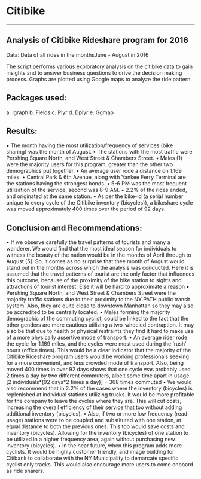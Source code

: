 # Citibike
--------------------------------------------------
Analysis of Citibike Rideshare program for 2016
--------------------------------------------------
Data: Data of all rides in the monthsJune - August in 2016
  
  The script performs various exploratory analysis on the citibike data to gain insights and to answer business questions to drive the   decision making process. Graphs are plotted using Google maps to analyze the ride pattern.
  
  Packages used:
  ---------------
  a.	Igraph
  b.	Fields
  c.	Plyr
  d.	Dplyr
  e.	Ggmap
  
  Results:
  ----------
•	The month having the most utilization/frequency of services (bike sharing) was the month of August.
•	The stations with the most traffic were Pershing Square North, and West Street & Chambers Street.
•	Males (1) were the majority users for this program, greater than the other two demographics put together.
•	An average user rode a distance on 1.169 miles.
•	Central Park & 6th Avenue, along with Yankee Ferry Terminal are the stations having the strongest bonds.
•	5-6 PM was the most frequent utilization of the service, second was 8-9 AM.
•	2.2% of the rides ended, and originated at the same station.
•	As per the bike-id (a serial number unique to every cycle of the Citibike inventory (bicycles)), a bikeshare cycle was moved approximately 400 times over the period of 92 days.

Conclusion and Recommendations:
--------------------------------
•	If we observe carefully the travel patterns of tourists and many a wanderer. We would find that the most ideal season for individuals to witness the beauty of the nation would be in the months of April through to August [5]. So, it comes as no surprise that thee month of August would stand out in the months across which the analysis was conducted. Here it is assumed that the travel patterns of tourist are the only factor that influences this outcome, because of the proximity of the bike station to sights and attractions of tourist interest. Else it will be hard to approximate a reason 
•	Pershing Square North, and West Street & Chambers Street were the majority traffic stations due to their proximity to the NY PATH public transit system. Also, they are quite close to downtown Manhattan so they may also be accredited to be centrally located.
•	Males forming the majority demographic of the commuting cyclist, could be linked to the fact that the other genders are more cautious utilizing a two-wheeled contraption. It may also be that due to health or physical restraints they find it hard to make use of a more physically assertive mode of transport.
•	An average rider rode the cycle for 1.169 miles, and the cycles were most used during the ‘rush’ hours (office times). This would be a clear indicator that the majority of the Citibike Rideshare program users would be working professionals seeking for a more convenient, and less crowded mode of transport. Also, being moved 400 times in over 92 days shows that one cycle was probably used 2 times a day by two different commuters, albeit some time apart in usage. 
[2 individuals*(92 days*2 times a day)] = 368 times commuted
•	We would also recommend that in 2.2% of the cases where the inventory (bicycles) is replenished at individual stations utilizing trucks. It would be more profitable for the company to leave the cycles where they are. This will cut costs, increasing the overall efficiency of their service that too without adding additional inventory (bicycles).
•	Also, if two or more low frequency (read usage) stations were to be coupled and substituted with one station, at equal distance to both the previous ones. This too would save costs and inventory (bicycles). Allowing for the inventory (bicycles) of one station to be utilized in a higher frequency area, again without purchasing new inventory (bicycles).
•	In the near future, when this program adds more cyclists. It would be highly customer friendly, and image building for Citibank to collaborate with the NY Municipality to demarcate specific cyclist only tracks. This would also encourage more users to come onboard as ride sharers.  
